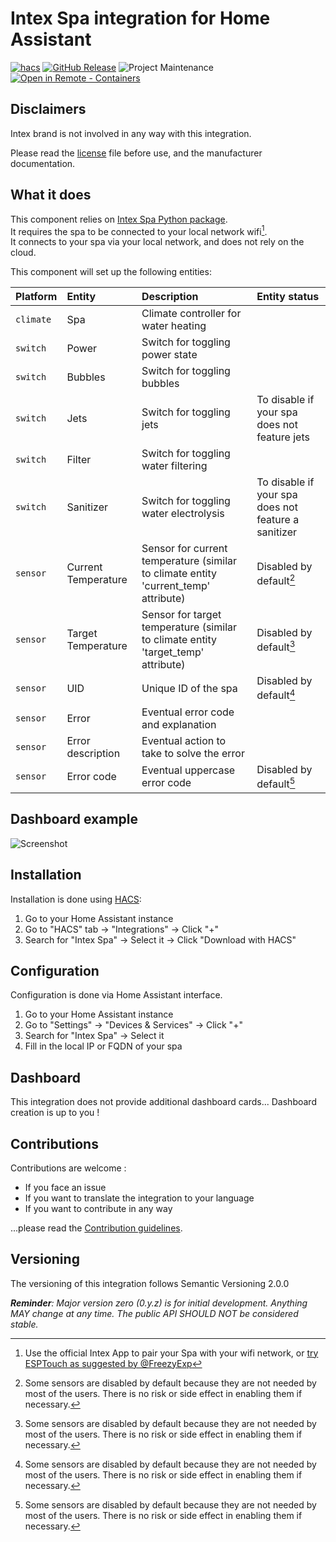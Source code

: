 # Intex Spa integration for Home Assistant

[![hacs][hacsbadge]][hacs]
[![GitHub Release][releases-shield]][releases]
![Project Maintenance][maintenance-shield]
[![Open in Remote - Containers][devcontainer-badge]][devcontainer]

## Disclaimers
Intex brand is not involved in any way with this integration.

Please read the [license] file before use, and the manufacturer documentation.

## What it does
This component relies on [Intex Spa Python package][intex_spa_package].\
It requires the spa to be connected to your local network wifi[^0].\
It connects to your spa via your local network, and does not rely on the cloud.

This component will set up the following entities:

Platform | Entity | Description | Entity status
:-- | :-- | :-- | :--
`climate` | Spa | Climate controller for water heating
`switch` | Power | Switch for toggling power state
`switch` | Bubbles | Switch for toggling bubbles
`switch` | Jets | Switch for toggling jets | To disable if your spa does not feature jets
`switch` | Filter | Switch for toggling water filtering
`switch` | Sanitizer | Switch for toggling water electrolysis | To disable if your spa does not feature a sanitizer
`sensor` | Current Temperature | Sensor for current temperature (similar to climate entity 'current_temp' attribute) | Disabled by default[^1]
`sensor` | Target Temperature | Sensor for target temperature (similar to climate entity 'target_temp' attribute) | Disabled by default[^1]
`sensor` | UID | Unique ID of the spa | Disabled by default[^1]
`sensor` | Error | Eventual error code and explanation
`sensor` | Error description | Eventual action to take to solve the error
`sensor` | Error code | Eventual uppercase error code | Disabled by default[^1]

[^0]: Use the official Intex App to pair your Spa with your wifi network, or [try ESPTouch as suggested by @FreezyExp](mathieu-mp/homeassistant-intex-spa#51)
[^1]: Some sensors are disabled by default because they are not needed by most of the users.
  There is no risk or side effect in enabling them if necessary.

## Dashboard example

![Screenshot][screenshot_img]

## Installation

Installation is done using [HACS][hacs]:

1. Go to your Home Assistant instance
1. Go to "HACS" tab -> "Integrations" -> Click "+"
1. Search for "Intex Spa" -> Select it -> Click "Download with HACS"

## Configuration

Configuration is done via Home Assistant interface.

1. Go to your Home Assistant instance
1. Go to "Settings" -> "Devices & Services" -> Click "+"
1. Search for "Intex Spa" -> Select it
1. Fill in the local IP or FQDN of your spa

## Dashboard

This integration does not provide additional dashboard cards... Dashboard creation is up to you !

## Contributions

Contributions are welcome :
* If you face an issue
* If you want to translate the integration to your language
* If you want to contribute in any way

...please read the [Contribution guidelines](CONTRIBUTING.md).

## Versioning

The versioning of this integration follows Semantic Versioning 2.0.0

***Reminder**: Major version zero (0.y.z) is for initial development. Anything MAY change at any time. The public API SHOULD NOT be considered stable.*

<!-- Links -->

[license]: LICENSE
[intex_spa_package]: https://github.com/mathieu-mp/intex-spa
[hacs]: https://hacs.xyz/
[hacsbadge]: https://img.shields.io/badge/HACS-Default-41BDF5.svg
[screenshot_img]: https://raw.githubusercontent.com/mathieu-mp/homeassistant-intex-spa/main/screenshot_fr.png
[maintenance-shield]: https://img.shields.io/maintenance/yes/2024.svg
[releases-shield]: https://img.shields.io/github/release/mathieu-mp/homeassistant-intex-spa.svg
[releases]: https://github.com/mathieu-mp/homeassistant-intex-spa/releases
[devcontainer]: https://vscode.dev/redirect?url=vscode://ms-vscode-remote.remote-containers/cloneInVolume?url=https://github.com/mathieu-mp/homeassistant-intex-spa
[devcontainer-badge]: https://img.shields.io/static/v1?label=Remote%20-%20Containers&message=Open&color=blue&logo=visualstudiocode
